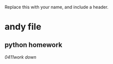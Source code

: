 Replace this with your name, and include a header.
# andy file
## python homework
###### 0411work down

